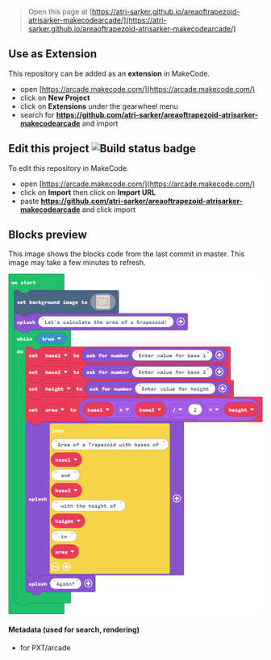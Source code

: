  


> Open this page at [https://atri-sarker.github.io/areaoftrapezoid-atrisarker-makecodearcade/](https://atri-sarker.github.io/areaoftrapezoid-atrisarker-makecodearcade/)

## Use as Extension

This repository can be added as an **extension** in MakeCode.

* open [https://arcade.makecode.com/](https://arcade.makecode.com/)
* click on **New Project**
* click on **Extensions** under the gearwheel menu
* search for **https://github.com/atri-sarker/areaoftrapezoid-atrisarker-makecodearcade** and import

## Edit this project ![Build status badge](https://github.com/atri-sarker/areaoftrapezoid-atrisarker-makecodearcade/workflows/MakeCode/badge.svg)

To edit this repository in MakeCode.

* open [https://arcade.makecode.com/](https://arcade.makecode.com/)
* click on **Import** then click on **Import URL**
* paste **https://github.com/atri-sarker/areaoftrapezoid-atrisarker-makecodearcade** and click import

## Blocks preview

This image shows the blocks code from the last commit in master.
This image may take a few minutes to refresh.

![A rendered view of the blocks](https://github.com/atri-sarker/areaoftrapezoid-atrisarker-makecodearcade/raw/master/.github/makecode/blocks.png)

#### Metadata (used for search, rendering)

* for PXT/arcade
<script src="https://makecode.com/gh-pages-embed.js"></script><script>makeCodeRender("{{ site.makecode.home_url }}", "{{ site.github.owner_name }}/{{ site.github.repository_name }}");</script>
